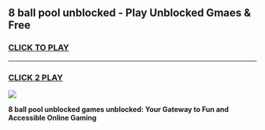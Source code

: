 
## 8 ball pool unblocked - Play Unblocked Gmaes & Free
<h3>
<a href="https://news.freeplayer.one?title=8_ball_pool_unblocked&ref=16F">CLICK TO PLAY</a></h3>
<hr>

<h3>
<a href="https://news.freeplayer.one?title=8_ball_pool_unblocked&ref=16F">CLICK 2 PLAY</a>
  
</h3>

<a href="https://news.freeplayer.one?title=8_ball_pool_unblocked&ref=16F/"><img src="https://clearcache.store/games.png"></a>


**8 ball pool unblocked games unblocked: Your Gateway to Fun and Accessible Online Gaming**
